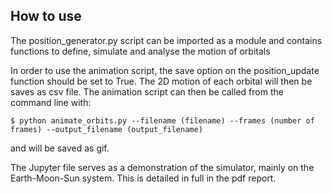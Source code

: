 ## How to use

The position_generator.py script can be imported as a module and contains functions to define, simulate and analyse the motion of orbitals

In order to use the animation script, the save option on the position_update function should be set to True. The 2D motion of each orbital will then be saves as csv file. The animation script can then be called from the command line with:
```
$ python animate_orbits.py --filename (filename) --frames (number of frames) --output_filename (output_filename)
```
and will be saved as gif.

The Jupyter file serves as a demonstration of the simulator, mainly on the Earth-Moon-Sun system. This is detailed in full in the pdf report.

